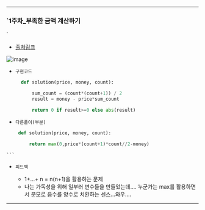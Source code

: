 ---------------------------------------
### `1주차_부족한 금액 계산하기
` 

  - [출처링크](https://programmers.co.kr/learn/courses/30/lessons/82612?language=python3)
  
![image](https://user-images.githubusercontent.com/15559593/136037343-088beabe-2b33-4d46-ba7f-e4466c42b64e.png)


  - `구현코드`

    ```Python
      def solution(price, money, count):

          sum_count = (count*(count+1)) / 2 
          result = money - price*sum_count

          return 0 if result>=0 else abs(result)
    ```
    
   - `다른풀이(부분)`

     ```Python
      def solution(price, money, count):

          return max(0,price*(count+1)*count//2-money)
    ```  
    
  - `피드백`

     - 1+...+ n = n(n+1)을 활용하는 문제
     - 나는 가독성을 위해 일부러 변수들을 만들었는데.... 누군가는 max를 활용하면서 분모로 음수를 양수로 치환하는 센스...와우.... 
     
---------------------------------------
